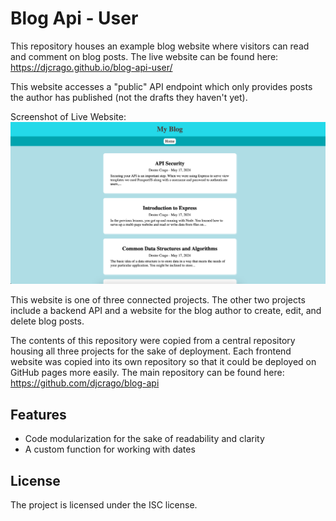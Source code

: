 # Blog Api - User

This repository houses an example blog website where visitors can read and comment on blog posts.
The live website can be found here: https://djcrago.github.io/blog-api-user/

This website accesses a "public" API endpoint which only provides posts the author has published (not the drafts they haven't yet).

Screenshot of Live Website:
![Screenshot of website this repository houses](./website-screenshot.png?raw=true 'Website Screenshot')

This website is one of three connected projects. The other two projects include a backend API and a website for the blog author to create, edit, and delete blog posts.

The contents of this repository were copied from a central repository housing all three projects for the sake of deployment. Each frontend website was copied into its own repository so that it could be deployed on GitHub pages more easily. The main repository can be found here: https://github.com/djcrago/blog-api

## Features

- Code modularization for the sake of readability and clarity
- A custom function for working with dates

## License

The project is licensed under the ISC license.
